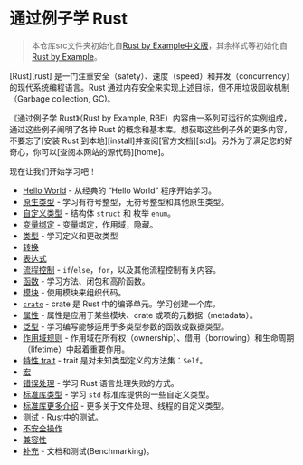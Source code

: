 # 通过例子学 Rust
>本仓库src文件夹初始化自[Rust by Example中文版](https://github.com/rust-lang-cn/rust-by-example-cn)，其余样式等初始化自 [Rust by Example](https://github.com/rust-lang/rust-by-example)。

[Rust][rust] 是一门注重安全（safety）、速度（speed）和并发（concurrency）的现代系统编程语言。Rust 通过内存安全来实现上述目标，但不用垃圾回收机制（Garbage collection, GC)。

《通过例子学 Rust》（Rust by Example, RBE）内容由一系列可运行的实例组成，通过这些例子阐明了各种 Rust 的概念和基本库。想获取这些例子外的更多内容，不要忘了[安装 Rust 到本地][install]并查阅[官方文档][std]。另外为了满足您的好奇心，你可以[查阅本网站的源代码][home]。

现在让我们开始学习吧！

- [Hello World](hello.html) - 从经典的 “Hello World” 程序开始学习。
- [原生类型](primitives.html) - 学习有符号整型，无符号整型和其他原生类型。
- [自定义类型](custom_types.html) - 结构体 `struct` 和 枚举 `enum`。
- [变量绑定](variable_bindings.html) - 变量绑定，作用域，隐藏。
- [类型](types.html) - 学习定义和更改类型
- [转换](conversion.html)
- [表达式](expression.html)
- [流程控制](flow_control.html) - `if`/`else`，`for`，以及其他流程控制有关内容。
- [函数](fn.html) - 学习方法、闭包和高阶函数。
- [模块](mod.html) - 使用模块来组织代码。
- [`crate`](crates.html) - crate 是 Rust 中的编译单元。学习创建一个库。
- [属性](attribute.html) - 属性是应用于某些模块、crate 或项的元数据（metadata）。
- [泛型](generics.html) - 学习编写能够适用于多类型参数的函数或数据类型。
- [作用域规则](scope.html) - 作用域在所有权（ownership）、借用（borrowing）和生命周期（lifetime）中起着重要作用。
- [特性 trait](trait.html) - trait 是对未知类型定义的方法集：`Self`。
- [宏](macros.html)
- [错误处理](error.html) - 学习 Rust 语言处理失败的方式。
- [标准库类型](std.html) - 学习 `std` 标准库提供的一些自定义类型。
- [标准库更多介绍](std_misc.html) - 更多关于文件处理、线程的自定义类型。
- [测试](testing.html) - Rust中的测试。
- [不安全操作](unsafe.html)
- [兼容性](compatibility.html)
- [补充](meta.html) - 文档和测试(Benchmarking)。
